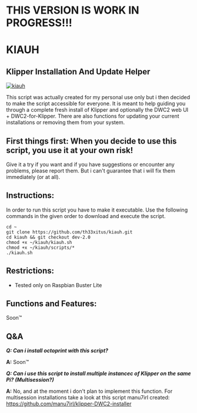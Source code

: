 # THIS VERSION IS WORK IN PROGRESS!!! 

# KIAUH

## Klipper Installation And Update Helper

[![kiauh](https://abload.de/img/mobaxterm_personal_207mk20.png)](https://abload.de/image.php?img=mobaxterm_personal_207mk20.png)

This script was actually created for my personal use only but i then decided to make the script accessible for everyone.
It is meant to help guiding you through a complete fresh install of Klipper and optionally the DWC2 web UI + DWC2-for-Klipper.
There are also functions for updating your current installations or removing them from your system.

## First things first: When you decide to use this script, you use it at your own risk!

Give it a try if you want and if you have suggestions or encounter any problems, please report them. But i can't guarantee that i will fix them immediately (or at all).

## Instructions:

In order to run this script you have to make it executable. Use the following commands in the given order to download and execute the script.

```
cd ~
git clone https://github.com/th33xitus/kiauh.git
cd kiauh && git checkout dev-2.0
chmod +x ~/kiauh/kiauh.sh
chmod +x ~/kiauh/scripts/*
./kiauh.sh
```

## Restrictions:
* Tested only on Raspbian Buster Lite

## Functions and Features:
Soon™


## Q&A

__*Q: Can i install octoprint with this script?*__

**A:** Soon™


__*Q: Can i use this script to install multiple instancec of Klipper on the same Pi? (Multisession?)*__

 **A:** No, and at the moment i don't plan to implement this function. For multisession installations take a look at this script manu7irl created: https://github.com/manu7irl/klipper-DWC2-installer

